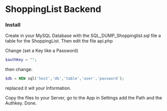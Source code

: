 # ShoppingList Backend

### Install
Create in your MySQL Database with the SQL_DUMP_Shoppinglist.sql file a table for the ShoppingList.
Then edit the file api.php

Change (set a Key like a Password)

```php
$authKey = "";
```
then change:

```php
$db = NEW sql('host','db','table','user','password');
```
replaced it wit your Information.

Copy the files to your Server, go to the App in Settings add the Path and the Authkey.
Done.
